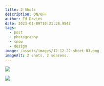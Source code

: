 ```yaml
---
title: 2 Shots
description: ON/OFF
author: Ed Davies
date: 2023-01-09T10:21:28.954Z
tags:
  - post
  - photography
  - snow
  - design
image: /assets/images/12-12-22-sheet-03.png
imageAlt: 2 shots, 2 seasons.
---
```

![](/assets/images/12-12-22-sheet-02.jpg)

![](/assets/images/12-12-22-sheet-01.jpg)